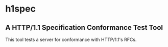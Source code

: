 # h1spec
## A HTTP/1.1 Specification Conformance Test Tool

This tool tests a server for conformance with HTTP/1.1's RFCs.
